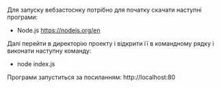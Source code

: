 Для запуску вебзастоснку потрібно для початку скачати наступні програми:
-  Node.js https://nodejs.org/en

Далі перейти в директорію проекту і відкрити її в командному рядку і виконати наступну команду:
- node index.js

Програми запуститься за посиланням: http://localhost:80
